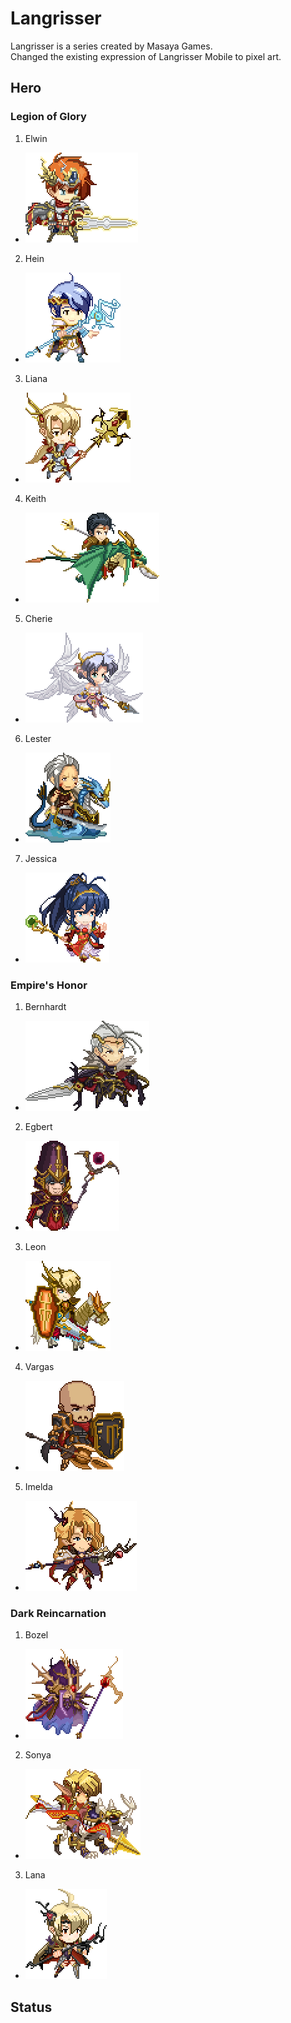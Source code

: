 # Langrisser
Langrisser is a series created by Masaya Games.  
Changed the existing expression of Langrisser Mobile to pixel art.  

## Hero

### Legion of Glory
1. Elwin
 - ![Elwin](images/elwin.png)
2. Hein
 - ![Hein](images/hein.png)
3. Liana
 - ![Liana](images/liana.png)
4. Keith
 - ![Keith](images/keith.png)
5. Cherie
 - ![Cherie](images/cherie.png)
6. Lester
 - ![Lester](images/lester.png)
7. Jessica
 - ![Jessica](images/jessica.png)

### Empire's Honor
1. Bernhardt
 - ![Bernhardt](images/bernhardt.png)
2. Egbert
 - ![Egbert](images/egbert.png)
3. Leon
 - ![Leon](images/leon.png)
4. Vargas
 - ![Vargas](images/vargas.png)
5. Imelda
 - ![Imelda](images/imelda.png)

### Dark Reincarnation
1. Bozel
 - ![Bozel](images/bozel.png)
2. Sonya
 - ![Sonya](images/sonya.png)
3. Lana
 - ![Lana](images/lana.png)

## Status
